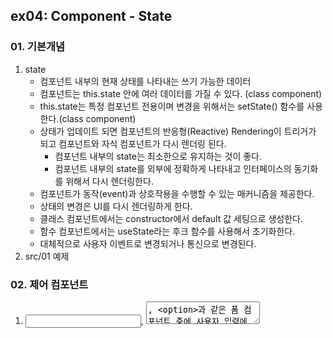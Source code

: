 ## ex04: Component - State

### 01. 기본개념
1.  state
    - 컴포넌트 내부의 현재 상태를 나타내는 쓰기 가능한 데이터
    - 컴포넌트는 this.state 안에 여러 데이터를 가질 수 있다. (class component)
    - this.state는 특정 컴포넌트 전용이며 변경을 위해서는 setState() 함수를 사용한다.(class component)
    - 상태가 업데이트 되면 컴포넌트의 반응형(Reactive) Rendering이 트리거가 되고 컴포넌트와 자식 컴포넌트가 다시 렌더링 된다.
        + 컴포넌트 내부의 state는 최소한으로 유지하는 것이 좋다.
        + 컴포넌트 내부의 state를 외부에 정확하게 나타내고 인터페이스의 동기화를 위해서 다시 렌더링한다.
    - 컴포넌트가 동작(event)과 상호작용을 수행할 수 있는 매커니즘을 제공한다.
    - 상태의 변경은 UI를 다시 렌더링하게 한다.
    - 클래스 컴포넌트에서는 constructor에서 default 값 세팅으로 생성한다.
    - 함수 컴포넌트에서는 useState라는 후크 함수를 사용해서 초기화한다.
    - 대체적으로 사용자 이벤트로 변경되거나 통신으로 변경된다.
2.  src/01 예제

### 02. 제어 컴포넌트
1.  <input>, <textarea>, <option>과 같은 폼 컴포넌트 중에 사용자 입력에 따라 state값이 변경되고 렌더링하는 컴포넌트를 제어(Controlled) 컴포넌트라고 한다.
2.  폼 컴포넌트가 반드시 제어 컴포넌트로 작성해야 하는 것은 아니다. 상태를 제어하지 않는 비제어(Uncontrolled) 컴포넌트로도 만들 수 있다.(Anti-Pattern)
3.  폼 컴포넌트를 제어 컴포넌트로 만드는 것은 조금 복잡해보이지만 다음과 같은 장점이 있다.
    - 컴포넌트의 인터페이스를 외부에서 직접 변경할 수 없고 내부의 상태 변경으로 가능하다는 리액트의 컴포텉느 작성 원칙을 준수할 수 있다.
    - 사용자 입력 값에 대한 Validation을 할 수 있다.
4.  예제
    - src/02 제어 컴포넌트
    - src/03 비제어 컴포넌트


### 03. 상태(Stateful) 컴포넌트 vs 순수(Pure, Dumb) Component
1.  Stateful Component
    - 상태(state)를 관리하는 컴포넌트
    - 보통 상태를 관리하는 컴포넌트 계층에서 상위에 있다.
    - 상태 컴포넌트는 순수 컴포넌트를 하나 이상 래핑할 수 있다.
2.  Pure Component
    - 상태 관리없이 속성(props)로 화면만 렌더링 하는 컴포넌트다.
    - 재사용이 용이, 테스트하기도 좋다.
3.  애플리케이션의 컴포넌트들은 상태 컴포넌트와 순수 컴포넌트로 분리하여 만드는 것이 좋다.
4.  어떤 컴포넌트가 상태 컴포넌트인가요?
    - 상태를 기반으로 렌더링하는 컴포넌트
    - 많은 하위 컴포넌트를 가지고 있는 공통(하나)의 상위 컴포넌트
    - 컴포넌트 hierachy에서 상위에 있고 상태를 가져야만 하는 컴포넌트
    - 못찾겠으면, 상태를 관리하는 컴포넌트를 만들고 하위(pure) 컴포넌트를 래핑한다.
5.  예제(emaillist): src/04

### 04. Data Flow(Bottom-up)
1.  리액트 애플리케이션에서의 데이터는 컴포넌트 계층 상위->하위(Top-Down)로 props 전달이 기본 data flow 메카니즘이다.
2.  하지만 거의 모든 애플리케이션에서는 하위->상위(Bottom-Up)로 데이터를 전달해야 하는 경우가 반드시 있다.
3.  예제(emaillist): src/04: props로 전달한 callback 함수를 사용하는 방법

### Run Examples
```bash
$ npm run debug src={no}
```